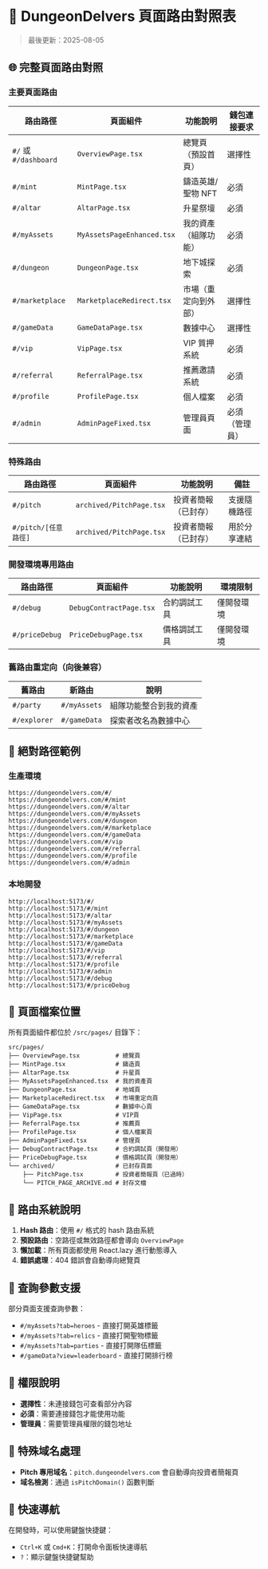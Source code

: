 # 📍 DungeonDelvers 頁面路由對照表

> 最後更新：2025-08-05

## 🌐 完整頁面路由對照

### 主要頁面路由

| 路由路徑 | 頁面組件 | 功能說明 | 錢包連接要求 |
|---------|---------|---------|-------------|
| `#/` 或 `#/dashboard` | `OverviewPage.tsx` | 總覽頁（預設首頁） | 選擇性 |
| `#/mint` | `MintPage.tsx` | 鑄造英雄/聖物 NFT | 必須 |
| `#/altar` | `AltarPage.tsx` | 升星祭壇 | 必須 |
| `#/myAssets` | `MyAssetsPageEnhanced.tsx` | 我的資產（組隊功能） | 必須 |
| `#/dungeon` | `DungeonPage.tsx` | 地下城探索 | 必須 |
| `#/marketplace` | `MarketplaceRedirect.tsx` | 市場（重定向到外部） | 選擇性 |
| `#/gameData` | `GameDataPage.tsx` | 數據中心 | 選擇性 |
| `#/vip` | `VipPage.tsx` | VIP 質押系統 | 必須 |
| `#/referral` | `ReferralPage.tsx` | 推薦邀請系統 | 必須 |
| `#/profile` | `ProfilePage.tsx` | 個人檔案 | 必須 |
| `#/admin` | `AdminPageFixed.tsx` | 管理員頁面 | 必須（管理員） |

### 特殊路由

| 路由路徑 | 頁面組件 | 功能說明 | 備註 |
|---------|---------|---------|------|
| `#/pitch` | `archived/PitchPage.tsx` | 投資者簡報（已封存） | 支援隨機路徑 |
| `#/pitch/[任意路徑]` | `archived/PitchPage.tsx` | 投資者簡報（已封存） | 用於分享連結 |

### 開發環境專用路由

| 路由路徑 | 頁面組件 | 功能說明 | 環境限制 |
|---------|---------|---------|----------|
| `#/debug` | `DebugContractPage.tsx` | 合約調試工具 | 僅開發環境 |
| `#/priceDebug` | `PriceDebugPage.tsx` | 價格調試工具 | 僅開發環境 |

### 舊路由重定向（向後兼容）

| 舊路由 | 新路由 | 說明 |
|--------|--------|------|
| `#/party` | `#/myAssets` | 組隊功能整合到我的資產 |
| `#/explorer` | `#/gameData` | 探索者改名為數據中心 |

## 🔗 絕對路徑範例

### 生產環境
```
https://dungeondelvers.com/#/
https://dungeondelvers.com/#/mint
https://dungeondelvers.com/#/altar
https://dungeondelvers.com/#/myAssets
https://dungeondelvers.com/#/dungeon
https://dungeondelvers.com/#/marketplace
https://dungeondelvers.com/#/gameData
https://dungeondelvers.com/#/vip
https://dungeondelvers.com/#/referral
https://dungeondelvers.com/#/profile
https://dungeondelvers.com/#/admin
```

### 本地開發
```
http://localhost:5173/#/
http://localhost:5173/#/mint
http://localhost:5173/#/altar
http://localhost:5173/#/myAssets
http://localhost:5173/#/dungeon
http://localhost:5173/#/marketplace
http://localhost:5173/#/gameData
http://localhost:5173/#/vip
http://localhost:5173/#/referral
http://localhost:5173/#/profile
http://localhost:5173/#/admin
http://localhost:5173/#/debug
http://localhost:5173/#/priceDebug
```

## 📂 頁面檔案位置

所有頁面組件都位於 `/src/pages/` 目錄下：

```
src/pages/
├── OverviewPage.tsx          # 總覽頁
├── MintPage.tsx              # 鑄造頁
├── AltarPage.tsx             # 升星頁
├── MyAssetsPageEnhanced.tsx  # 我的資產頁
├── DungeonPage.tsx           # 地城頁
├── MarketplaceRedirect.tsx   # 市場重定向頁
├── GameDataPage.tsx          # 數據中心頁
├── VipPage.tsx               # VIP頁
├── ReferralPage.tsx          # 推薦頁
├── ProfilePage.tsx           # 個人檔案頁
├── AdminPageFixed.tsx        # 管理頁
├── DebugContractPage.tsx     # 合約調試頁（開發用）
├── PriceDebugPage.tsx        # 價格調試頁（開發用）
└── archived/                 # 已封存頁面
    ├── PitchPage.tsx         # 投資者簡報頁（已過時）
    └── PITCH_PAGE_ARCHIVE.md # 封存文檔
```

## 🔄 路由系統說明

1. **Hash 路由**：使用 `#/` 格式的 hash 路由系統
2. **預設路由**：空路徑或無效路徑都會導向 `OverviewPage`
3. **懶加載**：所有頁面都使用 React.lazy 進行動態導入
4. **錯誤處理**：404 錯誤會自動導向總覽頁

## 🎯 查詢參數支援

部分頁面支援查詢參數：

- `#/myAssets?tab=heroes` - 直接打開英雄標籤
- `#/myAssets?tab=relics` - 直接打開聖物標籤
- `#/myAssets?tab=parties` - 直接打開隊伍標籤
- `#/gameData?view=leaderboard` - 直接打開排行榜

## 🔐 權限說明

- **選擇性**：未連接錢包可查看部分內容
- **必須**：需要連接錢包才能使用功能
- **管理員**：需要管理員權限的錢包地址

## 📱 特殊域名處理

- **Pitch 專用域名**：`pitch.dungeondelvers.com` 會自動導向投資者簡報頁
- **域名檢測**：通過 `isPitchDomain()` 函數判斷

## 🚀 快速導航

在開發時，可以使用鍵盤快捷鍵：
- `Ctrl+K` 或 `Cmd+K`：打開命令面板快速導航
- `?`：顯示鍵盤快捷鍵幫助